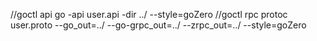 //goctl api go -api user.api -dir ../  --style=goZero
//goctl rpc protoc user.proto --go_out=../ --go-grpc_out=../  --zrpc_out=../ --style=goZero

